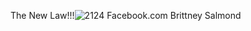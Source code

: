 The New Law!!!![2124](https://github.com/Ab-Gesture/Unity/assets/173009921/e6352a2b-1c67-418f-833b-2db50bc7ed13)
Facebook.com  Brittney Salmond
